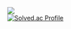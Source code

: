 <a href="https://www.instagram.com/d1mm1n1ng/" target="_blank"><img src="https://img.shields.io/badge/인스타그램-배경색?style=for-the-badge&logo=로고&logoColor=로고색상"/></a>
<br>
[![Solved.ac Profile](http://mazassumnida.wtf/api/v2/generate_badge?boj=ghdwlals0617)](https://solved.ac/ghdwlals0617/)

